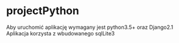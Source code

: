 # projectPython
Aby uruchomić aplikację wymagany jest python3.5+ oraz Django2.1
Aplikacja korzysta z wbudowanego sqlLite3
